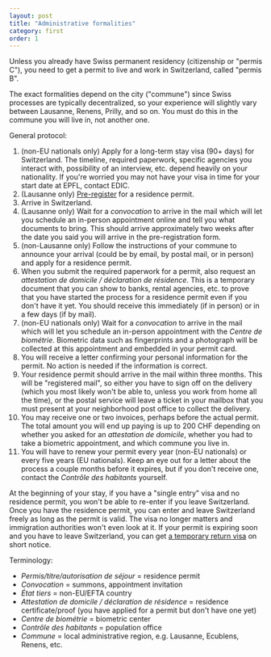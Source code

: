 ```yaml
---
layout: post
title: "Administrative formalities"
category: first
order: 1
---
```


Unless you already have Swiss permanent residency (citizenship or "permis C"), you need to get a permit to live and work in Switzerland, called "permis B".

The exact formalities depend on the city ("commune") since Swiss processes are typically decentralized,
so your experience will slightly vary between Lausanne, Renens, Prilly, and so on.
You must do this in the commune you will live in, not another one.

General protocol:
1. (non-EU nationals only) Apply for a long-term stay visa (90+ days) for Switzerland.
   The timeline, required paperwork, specific agencies you interact with, possibility of an interview, etc. depend heavily on your nationality.
   If you're worried you may not have your visa in time for your start date at EPFL, contact EDIC.
2. (Lausanne only) [Pre-register](https://www.lausanne.ch/prestations/controle-des-habitants/etudiants-formalite-sejour.html) for a residence permit.
3. Arrive in Switzerland.
4. (Lausanne only) Wait for a *convocation* to arrive in the mail which will let you schedule an in-person appointment online and tell you what documents to bring.
   This should arrive approximately two weeks after the date you said you will arrive in the pre-registration form.
5. (non-Lausanne only) Follow the instructions of your commune to announce your arrival (could be by email, by postal mail, or in person) and apply for a residence permit.
6. When you submit the required paperwork for a permit, also request an *attestation de domicile / déclaration de résidence*.
   This is a temporary document that you can show to banks, rental agencies, etc. to prove that you have started the process for a residence permit even if you don't have it yet.
   You should receive this immediately (if in person) or in a few days (if by mail).
7. (non-EU nationals only) Wait for a *convocation* to arrive in the mail which will let you schedule an in-person appointment with the *Centre de biométrie*.
   Biometric data such as fingerprints and a photograph will be collected at this appointment and embedded in your permit card.
8. You will receive a letter confirming your personal information for the permit. No action is needed if the information is correct.
9. Your residence permit should arrive in the mail within three months.
   This will be "registered mail", so either you have to sign off on the delivery (which you most likely won't be able to, unless you work from home all the time),
   or the postal service will leave a ticket in your mailbox that you must present at your neighborhood post office to collect the delivery.
10. You may receive one or two invoices, perhaps before the actual permit.
    The total amount you will end up paying is up to 200 CHF depending on whether you asked for an *attestation de domicile*, whether you had to take a biometric appointment, and which commune you live in.
11. You will have to renew your permit every year (non-EU nationals) or every five years (EU nationals).
    Keep an eye out for a letter about the process a couple months before it expires, but if you don't receive one, contact the *Contrôle des habitants* yourself.

At the beginning of your stay, if you have a "single entry" visa and no residence permit, you won't be able to re-enter if you leave Switzerland.
Once you have the residence permit, you can enter and leave Switzerland freely as long as the permit is valid.
The visa no longer matters and immigration authorities won't even look at it.
If your permit is expiring soon and you have to leave Switzerland, you can get [a temporary return visa](https://www.vd.ch/themes/population/population-etrangere/entree-et-sejour/visa-de-retour-en-attente-du-renouvellement-du-titre-de-sejour-2) on short notice.

Terminology:
* *Permis/titre/autorisation de séjour* = residence permit
* *Convocation* = summons, appointment invitation
* *État tiers* = non-EU/EFTA country
* *Attestation de domicile / déclaration de résidence* = residence certificate/proof (you have applied for a permit but don't have one yet)
* *Centre de biométrie* = biometric center
* *Contrôle des habitants* = population office
* *Commune* = local administrative region, e.g. Lausanne, Ecublens, Renens, etc.

